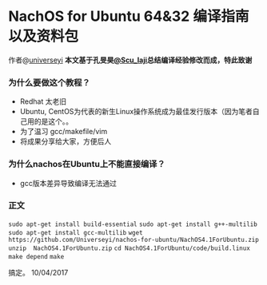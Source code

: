 # NachOS for Ubuntu 64&32 编译指南以及资料包
作者@[universeyi](https://github.com/Universeyi/)
**本文基于孔旻昊[@Scu\_laji](https://github.com/kongminhao)总结编译经验修改而成，特此致谢**
### 为什么要做这个教程？
* Redhat 太老旧
* Ubuntu, CentOS为代表的新生Linux操作系统成为最佳发行版本（因为笔者自己用的是这个。。
* 为了温习 gcc/makefile/vim
* 将成果分享给大家，方便后人
### 为什么nachos在Ubuntu上不能直接编译？
* gcc版本差异导致编译无法通过
### 正文
`sudo apt-get install build-essential`
`sudo apt-get install g++-multilib`
`sudo apt-get install gcc-multilib`
`wget https://github.com/Universeyi/nachos-for-ubuntu/NachOS4.1ForUbuntu.zip `
`unzip  NachOS4.1ForUbuntu.zip`
`cd NachOS4.1ForUbuntu/code/build.linux `
`make depend`
`make`

搞定。
10/04/2017
